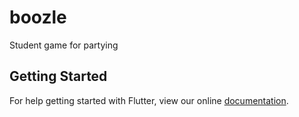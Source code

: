 # boozle

Student game for partying

## Getting Started

For help getting started with Flutter, view our online
[documentation](http://flutter.io/).

